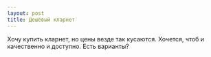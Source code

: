 ```yaml
---
layout: post 
title: Дешёвый кларнет 
--- 
```

Хочу купить кларнет, но цены везде так кусаются. Хочется, чтоб и качественно и доступно. Есть варианты?
